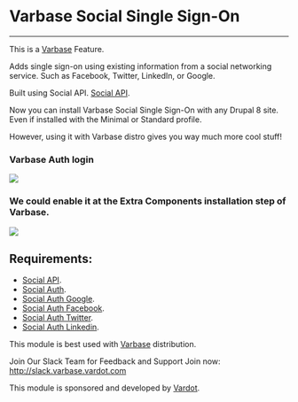 # Varbase Social Single Sign-On
---

This is a [Varbase](https://www.drupal.org/project/varbase) Feature.

Adds single sign-on using existing information from a social networking service. Such as Facebook, Twitter, LinkedIn, or Google.

Built using Social API.
 [Social API](https://www.drupal.org/project/social_api).

Now you can install Varbase Social Single Sign-On with any Drupal 8 site.
 Even if installed with the Minimal or Standard profile.

However, using it with Varbase distro gives you way much more cool stuff!

### Varbase Auth login
[![](https://www.drupal.org/files/issues/2019-02-21/Log-in--varbase_auth--dev-varbase6c-2.png)](https://www.drupal.org/project/varbase_auth)

### We could enable it at the Extra Components installation step of Varbase.
[![](https://www.drupal.org//files/issues/varbase_auth-installer.png)](https://www.drupal.org/project/varbase_auth)


## Requirements:

* [Social API](https://www.drupal.org/project/social_api).
* [Social Auth](https://www.drupal.org/project/social_auth).
* [Social Auth Google](https://www.drupal.org/project/social_auth_google).
* [Social Auth Facebook](https://www.drupal.org/project/social_auth_facebook).
* [Social Auth Twitter](https://www.drupal.org/project/social_auth_twitter).
* [Social Auth Linkedin](https://www.drupal.org/project/social_auth_linkedin).

This module is best used with [Varbase](https://www.drupal.org/project/varbase)
 distribution.

Join Our Slack Team for Feedback and Support
Join now: http://slack.varbase.vardot.com

This module is sponsored and developed by
 [Vardot](https://www.drupal.org/vardot).
